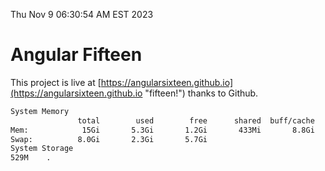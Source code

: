 Thu Nov  9 06:30:54 AM EST 2023

# Angular Fifteen


This project is live at [https://angularsixteen.github.io](https://angularsixteen.github.io "fifteen!") thanks to Github.

```bash
System Memory
               total        used        free      shared  buff/cache   available
Mem:            15Gi       5.3Gi       1.2Gi       433Mi       8.8Gi       9.2Gi
Swap:          8.0Gi       2.3Gi       5.7Gi
System Storage
529M	.
